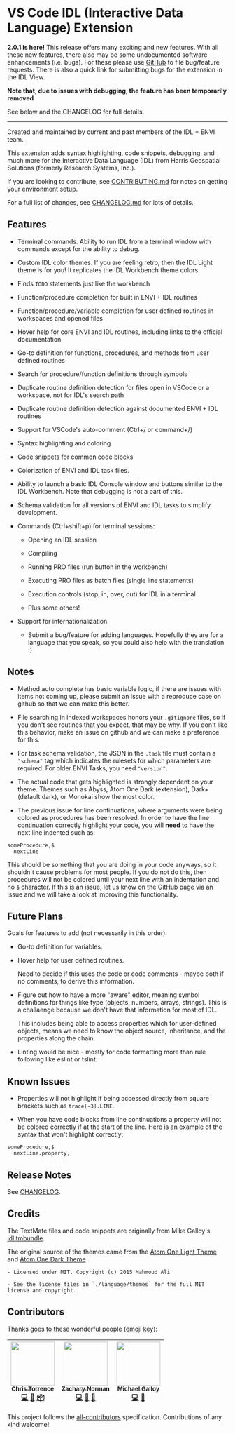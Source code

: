 # VS Code IDL (Interactive Data Language) Extension

**2.0.1 is here!** This release offers many exciting and new features. With all these new features, there also may be some undocumented software enhancements (i.e. bugs). For these please use [GitHub](https://github.com/chris-torrence/vscode-idl) to file bug/feature requests. There is also a quick link for submitting bugs for the extension in the IDL View.

**Note that, due to issues with debugging, the feature has been temporarily removed**

See below and the CHANGELOG for full details.

---

Created and maintained by current and past members of the IDL + ENVI team.

This extension adds syntax highlighting, code snippets, debugging, and much more for the Interactive Data Language (IDL) from Harris Geospatial Solutions (formerly Research Systems, Inc.).

If you are looking to contribute, see [CONTRIBUTING.md](./CONTRIBUTING.md) for notes on getting your environment setup.

For a full list of changes, see [CHANGELOG.md](./CHANGELOG.md) for lots of details.

## Features

* Terminal commands. Ability to run IDL from a terminal window with commands except for the ability to debug.

* Custom IDL color themes. If you are feeling retro, then the IDL Light theme is for you! It replicates the IDL Workbench theme colors.

* Finds `TODO` statements just like the workbench

* Function/procedure completion for built in ENVI + IDL routines

* Function/procedure/variable completion for user defined routines in workspaces and opened files

* Hover help for core ENVI and IDL routines, including links to the official documentation

* Go-to definition for functions, procedures, and methods from user defined routines

* Search for procedure/function definitions through symbols

* Duplicate routine definition detection for files open in VSCode or a workspace, not for IDL's search path

* Duplicate routine definition detection against documented ENVI + IDL routines

* Support for VSCode's auto-comment (Ctrl+/ or command+/)

* Syntax highlighting and coloring

* Code snippets for common code blocks

* Colorization of ENVI and IDL task files.

* Ability to launch a basic IDL Console window and buttons similar to the IDL Workbench. Note that debugging is not a part of this.

* Schema validation for all versions of ENVI and IDL tasks to simplify development.

* Commands (Ctrl+shift+p) for terminal sessions:

    - Opening an IDL session

    - Compiling

    - Running PRO files (run button in the workbench)

    - Executing PRO files as batch files (single line statements)

    - Execution controls (stop, in, over, out) for IDL in a terminal

    - Plus some others!

* Support for internationalization

    - Submit a bug/feature for adding languages. Hopefully they are for a language that you speak, so you could also help with the translation :)

## Notes

- Method auto complete has basic variable logic, if there are issues with items not coming up, please submit an issue with a reproduce case on github so that we can make this better.

- File searching in indexed workspaces honors your `.gitignore` files, so if you don't see routines that you expect, that may be why. If you don't like this behavior, make an issue on github and we can make a preference for this.

- For task schema validation, the JSON in the `.task` file must contain a `"schema"` tag which indicates the rulesets for which parameters are required. For older ENVI Tasks, you need `"version"`.

- The actual code that gets highlighted is strongly dependent on your theme. Themes such as Abyss, Atom One Dark (extension), Dark+ (default dark), or Monokai show the most color. 

- The previous issue for line continuations, where arguments were being colored as procedures has been resolved. In order to have the line continuation correctly highlight your code, you will **need** to have the next line indented such as:

```idl
someProcedure,$
  nextLine
```

This should be something that you are doing in your code anyways, so it shouldn't cause problems for most people. If you do not do this, then procedures will not be colored until your next line with an indentation and no `$` character. If this is an issue, let us know on the GitHub page via an issue and we will take a look at improving this functionality.

## Future Plans

Goals for features to add (not necessarily in this order):

- Go-to definition for variables.

- Hover help for user defined routines.

    Need to decide if this uses the code or code comments - maybe both if no comments, to derive this information.

- Figure out how to have a more "aware" editor, meaning symbol definitions for things like type (objects, numbers, arrays, strings). This is a challaenge because we don't have that information for most of IDL.

    This includes being able to access properties which for user-defined objects, means we need to know the object source, inheritance, and the properties along the chain.

- Linting would be nice - mostly for code formatting more than rule following like eslint or tslint.



## Known Issues

- Properties will not highlight if being accessed directly from square brackets such as `trace[-3].LINE`. 

- When you have code blocks from line continuations a property will not be colored correctly if at the start of the line. Here is an example of the syntax that won't highlight correctly:

```idl
someProcedure,$
  nextLine.property,
```

## Release Notes

See [CHANGELOG](CHANGELOG.md).

## Credits

The TextMate files and code snippets are originally from Mike Galloy's [idl.tmbundle](https://github.com/mgalloy/idl.tmbundle).

The original source of the themes came from the [Atom One Light Theme](https://github.com/akamud/vscode-theme-onedark) and [Atom One Dark Theme](https://github.com/akamud/vscode-theme-onelight)

    - Licensed under MIT. Copyright (c) 2015 Mahmoud Ali

    - See the license files in `./language/themes` for the full MIT license and copyright.

## Contributors

Thanks goes to these wonderful people ([emoji key](https://github.com/kentcdodds/all-contributors#emoji-key)):

<!-- ALL-CONTRIBUTORS-LIST:START - Do not remove or modify this section -->
<!-- prettier-ignore -->
| [<img src="https://avatars3.githubusercontent.com/u/5461379?v=4" width="100px;"/><br /><sub><b>Chris Torrence</b></sub>](https://github.com/chris-torrence)<br />[💻](https://github.com/chris-torrence/vscode-idl/commits?author=chris-torrence "Code") [🎨](#design-chris-torrence "Design") [📦](#platform-chris-torrence "Packaging/porting to new platform") | [<img src="https://avatars1.githubusercontent.com/u/31664668?v=4" width="100px;"/><br /><sub><b>Zachary Norman</b></sub>](https://github.com/znorman-harris)<br />[💻](https://github.com/chris-torrence/vscode-idl/commits?author=znorman-harris "Code") [🎨](#design-znorman-harris "Design") [📖](https://github.com/chris-torrence/vscode-idl/commits?author=znorman-harris "Documentation") | [<img src="https://avatars2.githubusercontent.com/u/713524?v=4" width="100px;"/><br /><sub><b>Michael Galloy</b></sub>](http://michaelgalloy.com)<br />[💻](https://github.com/chris-torrence/vscode-idl/commits?author=mgalloy "Code") [🔌](#plugin-mgalloy "Plugin/utility libraries") |
| :---: | :---: | :---: |
<!-- ALL-CONTRIBUTORS-LIST:END -->

This project follows the [all-contributors](https://github.com/kentcdodds/all-contributors) specification. Contributions of any kind welcome!